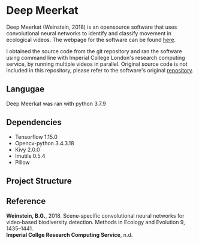 # Deep Meerkat
Deep Meerkat (Weinstein, 2018) is an opensource software that uses convolutional neural networks to identify and classify movement in ecological videos. The webpage for the software can be found [here](http://benweinstein.weebly.com/deepmeerkat.html).

I obtained the source code from the git repository and ran the software using command line with Imperial College London's research computing service, by running multiple videos in parallel. Original source code is not included in this repository, please refer to the software's original [repository](https://github.com/bw4sz/DeepMeerkat).

## Langugae
Deep Meerkat was ran with python 3.7.9

## Dependencies
- Tensorflow 1.15.0
- Opencv-python 3.4.3.18
- Kivy 2.0.0
- Imutils 0.5.4
- Pillow

## Project Structure



## Reference
**Weinstein, B.G.**, 2018. Scene‐specific convolutional neural networks for video‐based biodiversity detection. Methods in Ecology and Evolution 9, 1435–1441.  
**Imperial Collge Research Computing Service**, n.d.